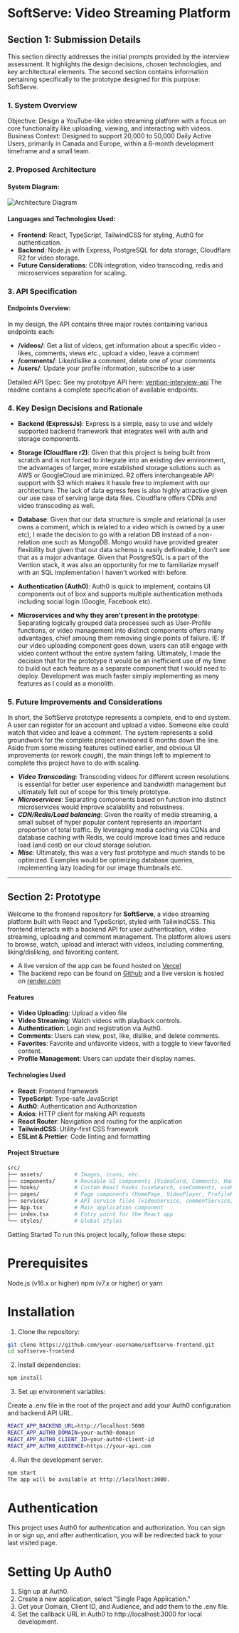 # SoftServe: Video Streaming Platform

## Section 1: Submission Details
This section directly addresses the initial prompts provided by the interview assessment. It highlights the design decisions, chosen technologies, and key architectural elements. The second section contains information pertaining specifically to the prototype designed for this purpose: SoftServe.

### 1. System Overview
Objective: Design a YouTube-like video streaming platform with a focus on core functionality like uploading, viewing, and interacting with videos.
Business Context: Designed to support 20,000 to 50,000 Daily Active Users, primarily in Canada and Europe, within a 6-month development timeframe and a small team.

### 2. Proposed Architecture
#### System Diagram:

![Architecture Diagram](https://github.com/user-attachments/assets/dc66a1a6-302a-42e1-b2af-c1761fb35b3d)

#### Languages and Technologies Used:

- **Frontend**: React, TypeScript, TailwindCSS for styling, Auth0 for authentication.
- **Backend**: Node.js with Express, PostgreSQL for data storage, Cloudflare R2 for video storage.
- **Future Considerations**: CDN integration, video transcoding, redis and microservices separation for scaling.
  
### 3. API Specification
#### Endpoints Overview:
  In my design, the API contains three major routes containing various endpoints each:

- **/videos/**: Get a list of videos, get information about a specific video - likes, comments, views etc.,  upload a video, leave a comment
- **/comments/**: Like/dislike a comment, delete one of your comments
- **/users/**: Update your profile information, subscribe to a user
  
Detailed API Spec:
See my prototpye API here: [vention-interview-api](https://github.com/ismills24/vention-interview-api)
The readme contains a complete specification of available endpoints.

### 4. Key Design Decisions and Rationale
- **Backend (ExpressJs)**: Express is a simple, easy to use and widely supported backend framework that integrates well with auth and storage components.
  
- **Storage (Cloudflare r2)**: Given that this project is being built from scratch and is not forced to integrate into an existing dev environment, the advantages of larger, more established storage solutions such as AWS or GoogleCloud are minimized. R2 offers interchangeable API support with S3 which makes it hassle free to implement with our architecture. The lack of data egress fees is also highly attractive given our use case of serving large data files. Cloudflare offers CDNs and video transcoding as well.
 
- **Database**: Given that our data structure is simple and relational (a user owns a comment, which is related to a video which is owned by a user etc), I made the decision to go with a relation DB instead of a non-relation one such as MongoDB. Mongo would have provided greater flexibility but given that our data schema is easily defineable, I don't see that as a major advantage. Given that PostgreSQL is a part of the Vention stack, it was also an opportunity for me to familiarize myself with an SQL implementation I haven't worked with before.
 
- **Authentication (Auth0)**: Auth0 is quick to implement, contains UI components out of box and supports multiple authentication methods including social login (Google, Facebook etc).
  
- **Microservices and why they aren't present in the prototype**: Separating logically grouped data processes such as User-Profile functions, or video management into distinct components offers many advantages, chief amoung them removing single points of failure. IE: If our video uploading component goes down, users can still engage with video content without the entire system failing. Ultimately, I made the decision that for the prototype it would be an inefficient use of my time to build out each feature as a separate component that I would need to deploy. Development was much faster simply implementing as many features as I could as a monolith.
  
### 5. Future Improvements and Considerations
In short, the SoftServe prototype represents a complete, end to end system. A user can register for an account and upload a video. Someone else could watch that video and leave a comment. The system represents a solid groundwork for the complete project envisoned 6 months down the line. Aside from some missing features outlined earlier, and obvious UI improvements (or rework *cough*), the main things left to implement to complete this project have to do with scaling.
 - ***Video Transcoding***: Transcoding videos for different screen resolutions is essential for better user experience and bandwidth management but ultimately felt out of scope for this timely prototype.
 - ***Microservices***: Separating components based on function into distinct microservices would improve scalability and robustness.
- ***CDN/Redis/Load balancing***: Given the reality of media streaming, a small subset of hyper popular content represents an important proportion of total traffic. By leveraging media caching via CDNs and database caching with Redis, we could improve load times and reduce load (and cost) on our cloud storage solution.
- ***Misc***: Ultimately, this was a very fast prototype and much stands to be optimized. Examples would be optimizing database queries, implementing lazy loading for our image thumbnails etc.

<hr/>

## Section 2: Prototype

Welcome to the frontend repository for **SoftServe**, a video streaming platform built with React and TypeScript, styled with TailwindCSS. This frontend interacts with a backend API for user authentication, video streaming, uploading and comment management. The platform allows users to browse, watch, upload and interact with videos, including commenting, liking/disliking, and favoriting content. 
- A live version of the app can be found hosted on [Vercel](https://system-design-assessment-taupe.vercel.app/)
- The backend repo can be found on [Github](https://github.com/ismills24/vention-interview-api) and a live version is hosted on [render.com](https://render.com/)

#### Features

- **Video Uploading**: Upload a video file
- **Video Streaming**: Watch videos with playback controls.
- **Authentication**: Login and registration via Auth0.
- **Comments**: Users can view, post, like, dislike, and delete comments.
- **Favorites**: Favorite and unfavorite videos, with a toggle to view favorited content.
- **Profile Management**: Users can update their display names.

#### Technologies Used

- **React**: Frontend framework
- **TypeScript**: Type-safe JavaScript
- **Auth0**: Authentication and Authorization
- **Axios**: HTTP client for making API requests
- **React Router**: Navigation and routing for the application
- **TailwindCSS**: Utility-first CSS framework
- **ESLint & Prettier**: Code linting and formatting

#### Project Structure

```bash
src/
├── assets/          # Images, icons, etc.
├── components/      # Reusable UI components (VideoCard, Comments, HamburgerMenu, etc.)
├── hooks/           # Custom React hooks (useSearch, useComments, useProfile, etc.)
├── pages/           # Page components (HomePage, VideoPlayer, ProfilePage)
├── services/        # API service files (videoService, commentService, profileService)
├── App.tsx          # Main application component
├── index.tsx        # Entry point for the React app
└── styles/          # Global styles
```
Getting Started
To run this project locally, follow these steps:

# Prerequisites
Node.js (v16.x or higher)
npm (v7.x or higher) or yarn
# Installation
1. Clone the repository:

```bash
git clone https://github.com/your-username/softserve-frontend.git
cd softserve-frontend
```

2. Install dependencies:

```bash
npm install
```
3. Set up environment variables:

Create a .env file in the root of the project and add your Auth0 configuration and backend API URL.

```bash
REACT_APP_BACKEND_URL=http://localhost:5000
REACT_APP_AUTH0_DOMAIN=your-auth0-domain
REACT_APP_AUTH0_CLIENT_ID=your-auth0-client-id
REACT_APP_AUTH0_AUDIENCE=https://your-api.com
```
4. Run the development server:

```bash
npm start
The app will be available at http://localhost:3000.
```

# Authentication
This project uses Auth0 for authentication and authorization. You can sign in or sign up, and after authentication, you will be redirected back to your last visited page.

# Setting Up Auth0
1. Sign up at Auth0.
2. Create a new application, select "Single Page Application."
3. Get your Domain, Client ID, and Audience, and add them to the .env file.
4. Set the callback URL in Auth0 to http://localhost:3000 for local development.
